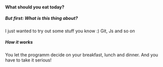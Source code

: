 #### What should you eat today?
##### But first: What is this thing about?
I just wanted to try out some stuff you know :) Git, Js and so on
##### How it works
You let the programm decide on your breakfast, lunch and dinner. And you have to take it serious!
